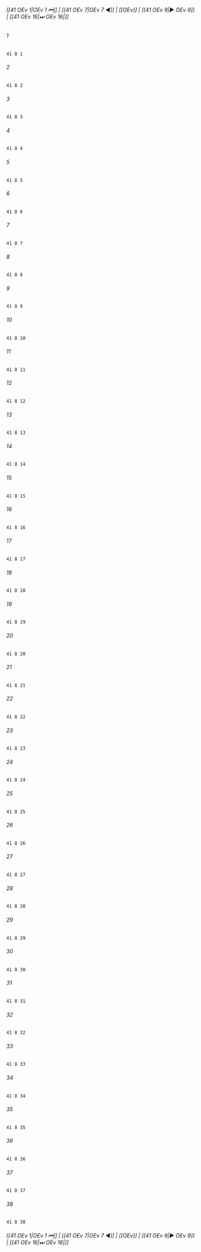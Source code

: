 
###### [[41 OEv 1|OEv 1 ⏮]] | [[41 OEv 7|OEv 7 ◀]] | [[OEv]] | [[41 OEv 9|▶ OEv 9]] | [[41 OEv 16|⏭ OEv 16|]]

###### 1
``` verse
41 8 1 
```
###### 2
``` verse
41 8 2 
```
###### 3
``` verse
41 8 3 
```
###### 4
``` verse
41 8 4 
```
###### 5
``` verse
41 8 5 
```
###### 6
``` verse
41 8 6 
```
###### 7
``` verse
41 8 7 
```
###### 8
``` verse
41 8 8 
```
###### 9
``` verse
41 8 9 
```
###### 10
``` verse
41 8 10 
```
###### 11
``` verse
41 8 11 
```
###### 12
``` verse
41 8 12 
```
###### 13
``` verse
41 8 13 
```
###### 14
``` verse
41 8 14 
```
###### 15
``` verse
41 8 15 
```
###### 16
``` verse
41 8 16 
```
###### 17
``` verse
41 8 17 
```
###### 18
``` verse
41 8 18 
```
###### 19
``` verse
41 8 19 
```
###### 20
``` verse
41 8 20 
```
###### 21
``` verse
41 8 21 
```
###### 22
``` verse
41 8 22 
```
###### 23
``` verse
41 8 23 
```
###### 24
``` verse
41 8 24 
```
###### 25
``` verse
41 8 25 
```
###### 26
``` verse
41 8 26 
```
###### 27
``` verse
41 8 27 
```
###### 28
``` verse
41 8 28 
```
###### 29
``` verse
41 8 29 
```
###### 30
``` verse
41 8 30 
```
###### 31
``` verse
41 8 31 
```
###### 32
``` verse
41 8 32 
```
###### 33
``` verse
41 8 33 
```
###### 34
``` verse
41 8 34 
```
###### 35
``` verse
41 8 35 
```
###### 36
``` verse
41 8 36 
```
###### 37
``` verse
41 8 37 
```
###### 38
``` verse
41 8 38 
```

###### [[41 OEv 1|OEv 1 ⏮]] | [[41 OEv 7|OEv 7 ◀]] | [[OEv]] | [[41 OEv 9|▶ OEv 9]] | [[41 OEv 16|⏭ OEv 16|]]

